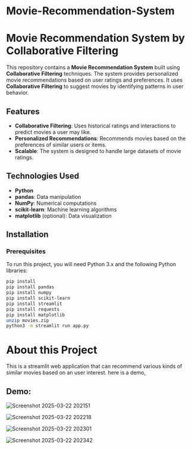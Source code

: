 # Movie-Recommendation-System
# Movie Recommendation System by Collaborative Filtering

This repository contains a **Movie Recommendation System** built using **Collaborative Filtering** techniques. The system provides personalized movie recommendations based on user ratings and preferences. It uses **Collaborative Filtering** to suggest movies by identifying patterns in user behavior.

## Features

- **Collaborative Filtering**: Uses historical ratings and interactions to predict movies a user may like.
- **Personalized Recommendations**: Recommends movies based on the preferences of similar users or items.
- **Scalable**: The system is designed to handle large datasets of movie ratings.

## Technologies Used

- **Python**
- **pandas**: Data manipulation
- **NumPy**: Numerical computations
- **scikit-learn**: Machine learning algorithms
- **matplotlib** (optional): Data visualization

## Installation

### Prerequisites
To run this project, you will need Python 3.x and the following Python libraries:


```bash
pip install
pip install pandas
pip install numpy
pip install scikit-learn
pip install streamlit
pip install requests
pip install matplotlib
unzip movies.zip
python3 -m streamlit run app.py
```

# About this Project

  This is a streamlit web application that can recommend various kinds of similar movies based on an user interest. here is a demo,
  ## Demo:
  ![Screenshot 2025-03-22 202151](https://github.com/user-attachments/assets/06ce0e7e-95ba-418d-9d38-86aee21d9b3f)

  ![Screenshot 2025-03-22 202218](https://github.com/user-attachments/assets/2b6c4516-6fc2-436a-b401-b15dd06a6077)
  
  ![Screenshot 2025-03-22 202301](https://github.com/user-attachments/assets/e5466bc8-c98b-4cc5-a592-cc94670d7adc)

  ![Screenshot 2025-03-22 202342](https://github.com/user-attachments/assets/9d8dbbec-51f9-4630-a6ef-87404b5ce031)



